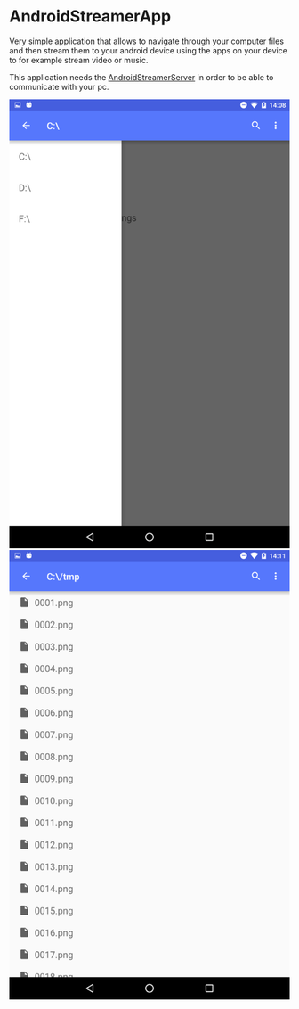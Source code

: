 AndroidStreamerApp
==================

Very simple application that allows to navigate through your computer files and then stream them to your android device using the apps on your device to for example stream video or music.

This application needs the [AndroidStreamerServer](https://github.com/amng/AndroidStreamerServer) in order to be able to communicate with your pc.


![AndroidStreamerApp screenshot 1](screenshots/Screenshot_20170316-140824.png?raw=true)
![AndroidStreamerApp screenshot 2](screenshots/Screenshot_20170316-141155.png?raw=true)
